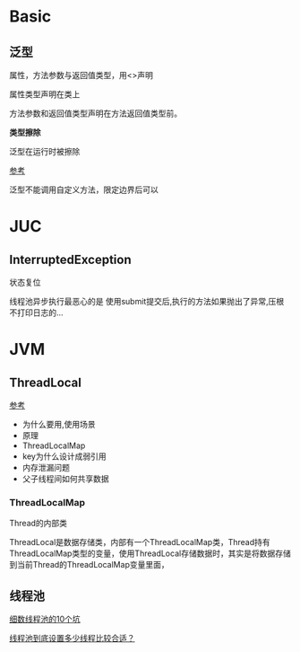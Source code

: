 







# Basic



## 泛型

属性，方法参数与返回值类型，用<>声明



属性类型声明在类上

方法参数和返回值类型声明在方法返回值类型前。

**类型擦除**

泛型在运行时被擦除

[参考](http://mp.weixin.qq.com/s?__biz=MzIyMjQ0MTU0NA==&mid=2247526432&idx=2&sn=b2425935d0f5c93f0984b0668ab42a48&chksm=e82f5107df58d81194661ffe2f34c9ac376692c4040f14eb0114db04f3b2717f5a33c2d0b7b1&mpshare=1&scene=24&srcid=0724b12RTsHBzN9qYW8q1yhf&sharer_sharetime=1627115641719&sharer_shareid=6cca8296f4c7be672b06f93a8b2e934f#rd)

泛型不能调用自定义方法，限定边界后可以





































# JUC



## InterruptedException







状态复位

线程池异步执行最恶心的是 使用submit提交后,执行的方法如果抛出了异常,压根不打印日志的…

















# JVM





















## ThreadLocal

[参考](https://mp.weixin.qq.com/s/CR7uGJTupDdKFqJDKlSnDA)



* 为什么要用,使用场景
* 原理
* ThreadLocalMap
* key为什么设计成弱引用
* 内存泄漏问题
* 父子线程间如何共享数据

### ThreadLocalMap





Thread的内部类



ThreadLocal是数据存储类，内部有一个ThreadLocalMap类，Thread持有ThreadLocalMap类型的变量，使用ThreadLocal存储数据时，其实是将数据存储到当前Thread的ThreadLocalMap变量里面，





## 线程池

[细数线程池的10个坑](https://mp.weixin.qq.com/s/S6KihwvkOMpbdRqTIyAgbA)

[线程池到底设置多少线程比较合适？](https://mp.weixin.qq.com/s?__biz=Mzg3NzU5NTIwNg==&mid=2247488048&idx=2&sn=26a79fcbc1b8db0d3f845e598b231714&chksm=cf21cd19f856440fa39a9c52af3abda13f62a047d282c8510075a6af264b5dad39bc90a55765&token=901618401&lang=zh_CN&scene=21#wechat_redirect)

















